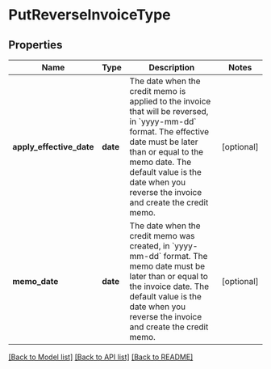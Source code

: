 # PutReverseInvoiceType

## Properties
Name | Type | Description | Notes
------------ | ------------- | ------------- | -------------
**apply_effective_date** | **date** | The date when the credit memo is applied to the invoice that will be reversed, in &#x60;yyyy-mm-dd&#x60; format. The effective date must be later than or equal to the memo date.  The default value is the date when you reverse the invoice and create the credit memo.  | [optional] 
**memo_date** | **date** | The date when the credit memo was created, in &#x60;yyyy-mm-dd&#x60; format. The memo date must be later than or equal to the invoice date.  The default value is the date when you reverse the invoice and create the credit memo.  | [optional] 

[[Back to Model list]](../README.md#documentation-for-models) [[Back to API list]](../README.md#documentation-for-api-endpoints) [[Back to README]](../README.md)


